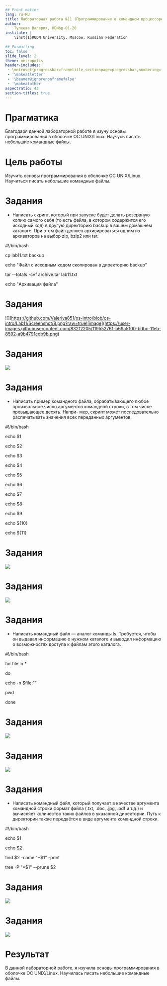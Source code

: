 ```yaml
---
## Front matter
lang: ru-RU
title: Лабораторная работа №11 (Программирование в командном процессоре ОС UNIX. Командные файлы)
author:
	Тулеева Валерия, НБИбд-01-20
institute: |
	\inst{1}RUDN University, Moscow, Russian Federation
	
## Formatting
toc: false
slide_level: 2
theme: metropolis
header-includes: 
 - \metroset{progressbar=frametitle,sectionpage=progressbar,numbering=fraction}
 - '\makeatletter'
 - '\beamer@ignorenonframefalse'
 - '\makeatother'
aspectratio: 43
section-titles: true
---
```




# Прагматика

Благодаря данной лабораторной работе я изучу основы программирования в оболочке ОС UNIX/Linux. Научусь писать небольшие командные файлы.



# Цель работы

Изучить основы программирования в оболочке ОС UNIX/Linux. Научиться писать небольшие командные файлы.


# Задания

- Написать скрипт, который при запуске будет делать резервную копию самого себя (то есть файла, в котором содержится его исходный код) в другую директорию backup в вашем домашнем каталоге. При этом файл должен архивироваться одним из архиваторов на выбор zip, bzip2 или tar. 

#!/bin/bash

cp lab11.txt backup

echo "Файл с исходным кодом скопирован в директорию backup"

tar --totals -cvf archive.tar lab11.txt

echo "Архивация файла"




# Задания

![](https://github.com/Valeriya851/os-intro/blob/os-intro/Lab11/Screenshot/8.png?raw=true![image](https://user-images.githubusercontent.com/83212205/119552761-b69a5100-bdbc-11eb-8592-a9b4791cdb9b.png)


# Задания

![](https://github.com/Valeriya851/os-intro/blob/os-intro/Lab11/Screenshot/10.png?raw=true![image](https://user-images.githubusercontent.com/83212205/119553601-99b24d80-bdbd-11eb-996b-dcb9ed022cbf.png))




# Задания

- Написать пример командного файла, обрабатывающего любое произвольное число аргументов командной строки, в том числе превышающее десять. Напри- мер, скрипт может последовательно распечатывать значения всех переданных аргументов.

#!/bin/bash

echo $1

echo $2

echo $3

echo $4

echo $5

echo $6

echo $7

echo $8

echo $9

echo ${10}

echo ${11}



# Задания

![](https://github.com/Valeriya851/os-intro/blob/os-intro/Lab11/Screenshot/12.png?raw=true![image](https://user-images.githubusercontent.com/83212205/119553014-ffeaa080-bdbc-11eb-8a69-bacc071931e5.png))


# Задания

![](https://github.com/Valeriya851/os-intro/blob/os-intro/Lab11/Screenshot/15.png?raw=true![image](https://user-images.githubusercontent.com/83212205/119553923-ebf36e80-bdbd-11eb-99b8-caa96b472953.png))



# Задания

- Написать командный файл — аналог команды ls. Требуется, чтобы он выдавал информацию о нужном каталоге и выводил информацию о возможностях доступа к файлам этого каталога.

#!/bin/bash

for file in *

do

echo -n $file:""

pwd 

done


# Задания

![](https://github.com/Valeriya851/os-intro/blob/os-intro/Lab11/Screenshot/17.png?raw=true![image](https://user-images.githubusercontent.com/83212205/119553175-34f6f300-bdbd-11eb-9758-6580b280637f.png))

# Задания

![](https://github.com/Valeriya851/os-intro/blob/os-intro/Lab11/Screenshot/20.png?raw=true![image](https://user-images.githubusercontent.com/83212205/119553726-b8184900-bdbd-11eb-899a-2e24fbfae2e8.png))


# Задания

- Написать командный файл, который получает в качестве аргумента командной строки формат файла (.txt, .doc, .jpg, .pdf и т.д.) и вычисляет количество таких файлов в указанной директории. Путь к директории также передаётся в виде аргумента командной строки.

#!/bin/bash

echo $1

echo $2

find $2 -name "*$1" -print

tree -P "*$1" --prune $2


# Задания

![](https://github.com/Valeriya851/os-intro/blob/os-intro/Lab11/Screenshot/22.png?raw=true![image](https://user-images.githubusercontent.com/83212205/119553337-6374ce00-bdbd-11eb-8c6f-7fb0b16e9412.png))


# Задания

![](https://github.com/Valeriya851/os-intro/blob/os-intro/Lab11/Screenshot/27.png?raw=true![image](https://user-images.githubusercontent.com/83212205/119554002-03caf280-bdbe-11eb-966e-c025ceb4554f.png))


# Результат

В данной лабораторной работе, я изучила основы программирования в оболочке ОС UNIX/Linux. Научилась писать небольшие командные файлы.
